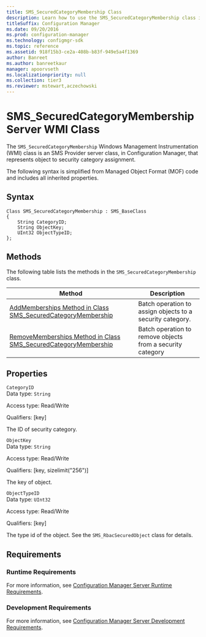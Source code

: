 ```yaml
---
title: SMS_SecuredCategoryMembership Class
description: Learn how to use the SMS_SecuredCategoryMembership class in Configuration Manager.
titleSuffix: Configuration Manager
ms.date: 09/20/2016
ms.prod: configuration-manager
ms.technology: configmgr-sdk
ms.topic: reference
ms.assetid: 918f15b3-ce2a-408b-b83f-949e5a4f1369
author: Banreet
ms.author: banreetkaur
manager: apoorvseth
ms.localizationpriority: null
ms.collection: tier3
ms.reviewer: mstewart,aczechowski
---
```

# SMS_SecuredCategoryMembership Server WMI Class
The `SMS_SecuredCategoryMembership` Windows Management Instrumentation (WMI) class is an SMS Provider server class, in Configuration Manager, that represents object to security category assignment.  

 The following syntax is simplified from Managed Object Format (MOF) code and includes all inherited properties.  

## Syntax  

```  
Class SMS_SecuredCategoryMembership : SMS_BaseClass  
{  
    String CategoryID;  
    String ObjectKey;  
    UInt32 ObjectTypeID;  
};  
```  

## Methods  
 The following table lists the methods in the `SMS_SecuredCategoryMembership` class.  

|Method|Description|  
|------------|-----------------|  
|[AddMemberships Method in Class SMS_SecuredCategoryMembership](../../../../../develop/reference/core/servers/configure/addmemberships-method-in-class-sms_securedcategorymembership.md)|Batch operation to assign objects to a security category.|  
|[RemoveMemberships Method in Class SMS_SecuredCategoryMembership](../../../../../develop/reference/core/servers/configure/removememberships-method-in-class-sms_securedcategorymembership.md)|Batch operation to remove objects from a security category|  

## Properties  
 `CategoryID`  
 Data type: `String`  

 Access type: Read/Write  

 Qualifiers: [key]  

 The ID of security category.  

 `ObjectKey`  
 Data type: `String`  

 Access type: Read/Write  

 Qualifiers: [key, sizelimit("256")]  

 The key of object.  

 `ObjectTypeID`  
 Data type: `UInt32`  

 Access type: Read/Write  

 Qualifiers: [key]  

 The type id of the object. See the `SMS_RbacSecuredObject` class for details.  

## Requirements  

### Runtime Requirements  
 For more information, see [Configuration Manager Server Runtime Requirements](../../../../../develop/core/reqs/server-runtime-requirements.md).  

### Development Requirements  
 For more information, see [Configuration Manager Server Development Requirements](../../../../../develop/core/reqs/server-development-requirements.md).  
